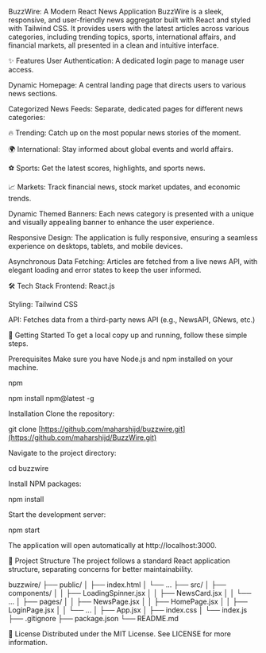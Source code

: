 BuzzWire: A Modern React News Application
BuzzWire is a sleek, responsive, and user-friendly news aggregator built with React and styled with Tailwind CSS. It provides users with the latest articles across various categories, including trending topics, sports, international affairs, and financial markets, all presented in a clean and intuitive interface.

✨ Features
User Authentication: A dedicated login page to manage user access.

Dynamic Homepage: A central landing page that directs users to various news sections.

Categorized News Feeds: Separate, dedicated pages for different news categories:

🔥 Trending: Catch up on the most popular news stories of the moment.

🌍 International: Stay informed about global events and world affairs.

⚽ Sports: Get the latest scores, highlights, and sports news.

📈 Markets: Track financial news, stock market updates, and economic trends.

Dynamic Themed Banners: Each news category is presented with a unique and visually appealing banner to enhance the user experience.

Responsive Design: The application is fully responsive, ensuring a seamless experience on desktops, tablets, and mobile devices.

Asynchronous Data Fetching: Articles are fetched from a live news API, with elegant loading and error states to keep the user informed.

🛠️ Tech Stack
Frontend: React.js

Styling: Tailwind CSS

API: Fetches data from a third-party news API (e.g., NewsAPI, GNews, etc.)

🚀 Getting Started
To get a local copy up and running, follow these simple steps.

Prerequisites
Make sure you have Node.js and npm installed on your machine.

npm

npm install npm@latest -g


Installation
Clone the repository:

git clone [https://github.com/maharshijd/buzzwire.git](https://github.com/maharshijd/BuzzWire.git)


Navigate to the project directory:

cd buzzwire


Install NPM packages:

npm install


Start the development server:

npm start


The application will open automatically at http://localhost:3000.

📂 Project Structure
The project follows a standard React application structure, separating concerns for better maintainability.

buzzwire/
├── public/
│   ├── index.html
│   └── ...
├── src/
│   ├── components/
│   │   ├── LoadingSpinner.jsx
│   │   ├── NewsCard.jsx
│   │   └── ...
│   ├── pages/
│   │   ├── NewsPage.jsx
│   │   ├── HomePage.jsx
│   │   ├── LoginPage.jsx
│   │   └── ...
│   ├── App.jsx
│   ├── index.css
│   └── index.js
├── .gitignore
├── package.json
└── README.md


📄 License
Distributed under the MIT License. See LICENSE for more information.
